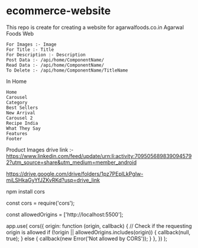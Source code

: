 # ecommerce-website
This repo is create for creating a website for agarwalfoods.co.in
Agarwal Foods Web

	For Images :- Image
	For Title :- Title
	For Description :- Description
	Post Data :- /api/home/ComponentName/
	Read Data :- /api/home/ComponentName/ 
	To Delete :- /api/home/ComponentName/TitleName

In Home

	Home
	Carousel
	Category
	Best Sellers
	New Arrival
	Carousel 2
	Recipe India
	What They Say
	Features
	Footer

Product Images drive link :- https://www.linkedin.com/feed/update/urn:li:activity:7095056898390945792?utm_source=share&utm_medium=member_android

https://drive.google.com/drive/folders/1pz7PEplLkPgIw-miLSHkaGyYfJZKvRKd?usp=drive_link











npm install cors

const cors = require('cors');

const allowedOrigins = ['http://localhost:5500'];

app.use(
  cors({
    origin: function (origin, callback) {
      // Check if the requesting origin is allowed
      if (!origin || allowedOrigins.includes(origin)) {
        callback(null, true);
      } else {
        callback(new Error('Not allowed by CORS'));
      }
    },
  })
);
